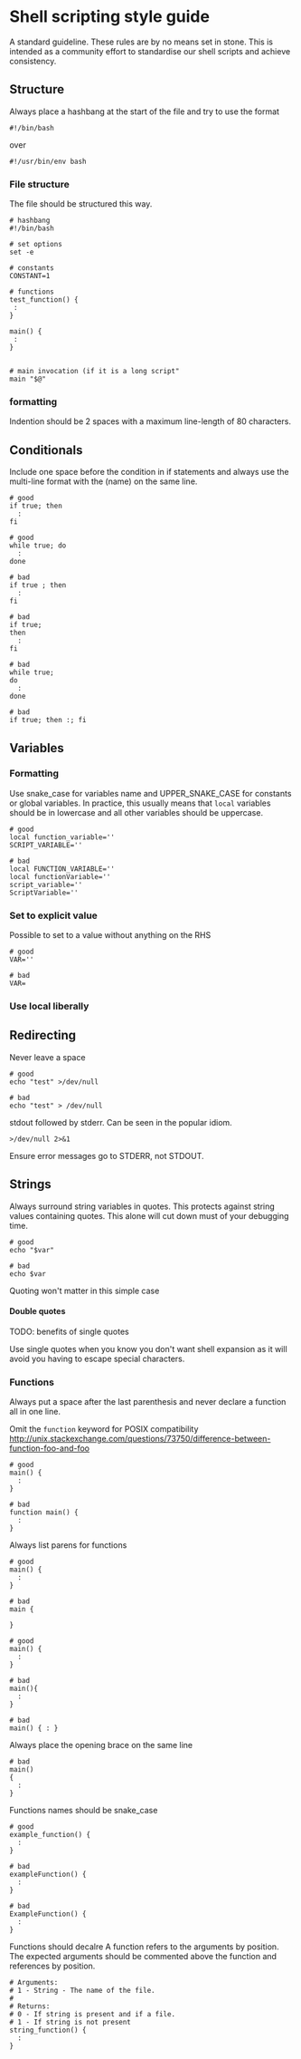 # Shell scripting style guide

A standard guideline. These rules are by no means set in stone. This
is intended as a community effort to standardise our shell scripts
and achieve consistency.

## Structure

Always place a hashbang at the start of the file and try to
use the format

```shell
#!/bin/bash
```

over

```shell
#!/usr/bin/env bash
```

### File structure

The file should be structured this way.

```shell
# hashbang
#!/bin/bash

# set options
set -e

# constants
CONSTANT=1

# functions
test_function() {
 :
}

main() {
 :
}


# main invocation (if it is a long script"
main "$@"

```

### formatting

Indention should be 2 spaces with a maximum line-length of 80 characters.

## Conditionals

Include one space before the condition in if statements and
always use the multi-line format with the (name) on the same line.

```shell
# good
if true; then
  :
fi

# good
while true; do
  :
done

# bad
if true ; then
  :
fi

# bad
if true;
then
  :
fi

# bad
while true;
do
  :
done

# bad
if true; then :; fi
```

## Variables

### Formatting

Use snake_case for variables name and UPPER_SNAKE_CASE for
constants or global variables. In practice, this usually means
that `local` variables should be in lowercase and all other variables
should be uppercase.

```shell
# good
local function_variable=''
SCRIPT_VARIABLE=''

# bad
local FUNCTION_VARIABLE=''
local functionVariable=''
script_variable=''
ScriptVariable=''
```

### Set to explicit value

Possible to set to a value without anything on the RHS

```shell
# good
VAR=''

# bad
VAR=
```

### Use local liberally

## Redirecting

Never leave a space

```
# good
echo "test" >/dev/null

# bad
echo "test" > /dev/null
```

stdout followed by stderr. Can be seen in the popular idiom.

```shell
>/dev/null 2>&1
```

Ensure error messages go to STDERR, not STDOUT.

## Strings

Always surround string variables in quotes. This protects against string
values containing quotes. This alone will cut down must of your debugging time.

```shell
# good
echo "$var"

# bad
echo $var
```

Quoting won't matter in this simple case

#### Double quotes

TODO: benefits of single quotes

Use single quotes when you know you don't want shell expansion as it will
avoid you having to escape special characters.

### Functions

Always put a space after the last parenthesis and never declare a function
all in one line.

Omit the `function` keyword for POSIX compatibility
http://unix.stackexchange.com/questions/73750/difference-between-function-foo-and-foo

```shell
# good
main() {
  :
}

# bad
function main() {
  :
}
```

Always list parens for functions

```shell
# good
main() {
  :
}

# bad
main {

}
```


```shell
# good
main() {
  :
}

# bad
main(){
  :
}

# bad
main() { : }
```

Always place the opening brace on the same line

```shell
# bad
main()
{
  :
}
```

Functions names should be snake_case

```shell
# good
example_function() {
  :
}

# bad
exampleFunction() {
  :
}

# bad
ExampleFunction() {
  :
}
```

Functions should decalre
A function refers to the arguments by position. The expected
arguments should be commented above the function and references
by position.

```shell
# Arguments:
# 1 - String - The name of the file.
#
# Returns:
# 0 - If string is present and if a file.
# 1 - If string is not present
string_function() {
  :
}
```
